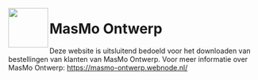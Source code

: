 <a href="#"><img src="https://49f806b82f.cbaul-cdnwnd.com/d329d569f5c009c990276fcf708d05f5/200000090-d232bd232e/700/-2%20logo%20green%20masmo.webp?ph=49f806b82f" width="80" align="left"/></a>
# MasMo Ontwerp

Deze website is uitsluitend bedoeld voor het downloaden van bestellingen van klanten van MasMo Ontwerp.
Voor meer informatie over MasMo Ontwerp: <a>https://masmo-ontwerp.webnode.nl/
